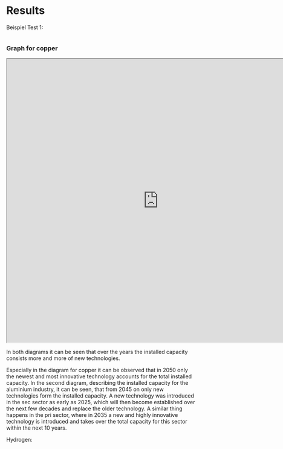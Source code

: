 # Results

Beispiel Test 1:

<div style="display: flex; flex-direction: column;">
  <div style="display: flex; justify-content: space-between; align-items: flex-start;">
    <div style="flex: 1; padding-right: 20px;">
      <h3>Graph for copper</h3>
      <iframe src="https://sedos.apps.rl-institut.de/scalars/chart/?scenario_id=7&parameters_id=620" width="800" height="750"></iframe>
    </div>
    <div style="flex: 1; padding-left: 20px;">
      <h3>Graph for aluminium</h3>
      <iframe src="https://sedos.apps.rl-institut.de/scalars/chart/?scenario_id=7&parameters_id=625" width="800" height="750"></iframe>
    </div>
  </div>
</div>

In both diagrams it can be seen that over the years the installed capacity consists more and more of new technologies. 

Especially in the diagram for copper it can be observed that in 2050 only the newest and most innovative technology accounts for the total installed capacity.
In the second diagram, describing the installed capacity for the aluminium industry, it can be seen, that from 2045 on only new technologies form the installed capacity.
A new technology was introduced in the sec sector as early as 2025, which will then become established over the next few decades and replace the older technology.
A similar thing happens in the pri sector, where in 2035 a new and highly innovative technology is introduced and takes over the total capacity for this sector within the next 10 years.



Hydrogen:
